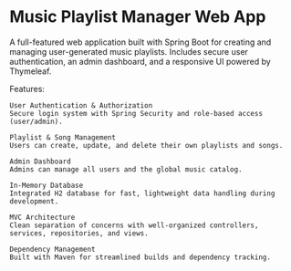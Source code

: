 # Music Playlist Manager Web App

A full-featured web application built with Spring Boot for creating and managing user-generated music playlists. Includes secure user authentication, an admin dashboard, and a responsive UI powered by Thymeleaf.

Features:

    User Authentication & Authorization
    Secure login system with Spring Security and role-based access (user/admin).

    Playlist & Song Management
    Users can create, update, and delete their own playlists and songs.

    Admin Dashboard
    Admins can manage all users and the global music catalog.

    In-Memory Database
    Integrated H2 database for fast, lightweight data handling during development.

    MVC Architecture
    Clean separation of concerns with well-organized controllers, services, repositories, and views.

    Dependency Management
    Built with Maven for streamlined builds and dependency tracking.
